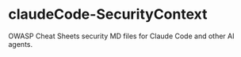 # claudeCode-SecurityContext
OWASP Cheat Sheets security MD files for Claude Code and other AI agents.
